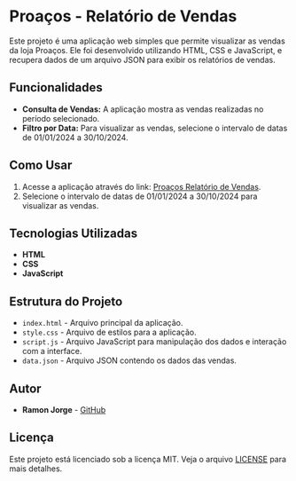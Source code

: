 # Proaços - Relatório de Vendas

Este projeto é uma aplicação web simples que permite visualizar as vendas da loja Proaços. Ele foi desenvolvido utilizando HTML, CSS e JavaScript, e recupera dados de um arquivo JSON para exibir os relatórios de vendas.

## Funcionalidades

- **Consulta de Vendas:** A aplicação mostra as vendas realizadas no período selecionado.
- **Filtro por Data:** Para visualizar as vendas, selecione o intervalo de datas de 01/01/2024 a 30/10/2024.

## Como Usar

1. Acesse a aplicação através do link: [Proaços Relatório de Vendas](https://devramonjorge.github.io/proacos_login/).
2. Selecione o intervalo de datas de 01/01/2024 a 30/10/2024 para visualizar as vendas.

## Tecnologias Utilizadas

- **HTML**
- **CSS**
- **JavaScript**

## Estrutura do Projeto

- `index.html` - Arquivo principal da aplicação.
- `style.css` - Arquivo de estilos para a aplicação.
- `script.js` - Arquivo JavaScript para manipulação dos dados e interação com a interface.
- `data.json` - Arquivo JSON contendo os dados das vendas.

## Autor

- **Ramon Jorge** - [GitHub](https://github.com/devramonjorge)

## Licença

Este projeto está licenciado sob a licença MIT. Veja o arquivo [LICENSE](LICENSE) para mais detalhes.

